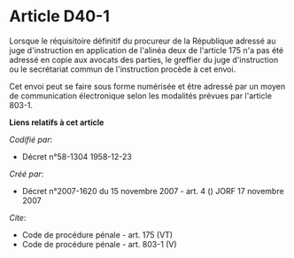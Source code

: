 # Article D40-1

Lorsque le réquisitoire définitif du procureur de la République adressé au juge d'instruction en application de l'alinéa deux
de l'article 175 n'a pas été adressé en copie aux avocats des parties, le greffier du juge d'instruction ou le secrétariat
commun de l'instruction procède à cet envoi. 

Cet envoi peut se faire sous forme numérisée et être adressé par un moyen de communication électronique selon les modalités
prévues par l'article 803-1.

**Liens relatifs à cet article**

_Codifié par_:

  - Décret n°58-1304 1958-12-23

_Créé par_:

  - Décret n°2007-1620 du 15 novembre 2007 - art. 4 () JORF 17 novembre 2007

_Cite_:

  - Code de procédure pénale - art. 175 (VT)
  - Code de procédure pénale - art. 803-1 (V)

